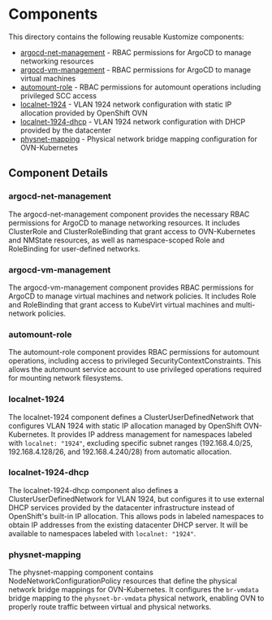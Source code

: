 # Components

This directory contains the following reusable Kustomize components:

* [argocd-net-management](argocd-net-management/) - RBAC permissions for ArgoCD to manage networking resources
* [argocd-vm-management](argocd-vm-management/) - RBAC permissions for ArgoCD to manage virtual machines
* [automount-role](automount-role/) - RBAC permissions for automount operations including privileged SCC access
* [localnet-1924](localnet-1924/) - VLAN 1924 network configuration with static IP allocation provided by OpenShift OVN
* [localnet-1924-dhcp](localnet-1924-dhcp/) - VLAN 1924 network configuration with DHCP provided by the datacenter
* [physnet-mapping](physnet-mapping/) - Physical network bridge mapping configuration for OVN-Kubernetes

## Component Details

### argocd-net-management
The argocd-net-management component provides the necessary RBAC permissions for ArgoCD to manage networking resources. It includes ClusterRole and ClusterRoleBinding that grant access to OVN-Kubernetes and NMState resources, as well as namespace-scoped Role and RoleBinding for user-defined networks.

### argocd-vm-management
The argocd-vm-management component provides RBAC permissions for ArgoCD to manage virtual machines and network policies. It includes Role and RoleBinding that grant access to KubeVirt virtual machines and multi-network policies.

### automount-role
The automount-role component provides RBAC permissions for automount operations, including access to privileged SecurityContextConstraints. This allows the automount service account to use privileged operations required for mounting network filesystems.

### localnet-1924
The localnet-1924 component defines a ClusterUserDefinedNetwork that configures VLAN 1924 with static IP allocation managed by OpenShift OVN-Kubernetes. It provides IP address management for namespaces labeled with `localnet: "1924"`, excluding specific subnet ranges (192.168.4.0/25, 192.168.4.128/26, and 192.168.4.240/28) from automatic allocation.

### localnet-1924-dhcp
The localnet-1924-dhcp component also defines a ClusterUserDefinedNetwork for VLAN 1924, but configures it to use external DHCP services provided by the datacenter infrastructure instead of OpenShift's built-in IP allocation. This allows pods in labeled namespaces to obtain IP addresses from the existing datacenter DHCP server. It will be available to namespaces labeled with `localnet: "1924"`.

### physnet-mapping
The physnet-mapping component contains NodeNetworkConfigurationPolicy resources that define the physical network bridge mappings for OVN-Kubernetes. It configures the `br-vmdata` bridge mapping to the `physnet-br-vmdata` physical network, enabling OVN to properly route traffic between virtual and physical networks.